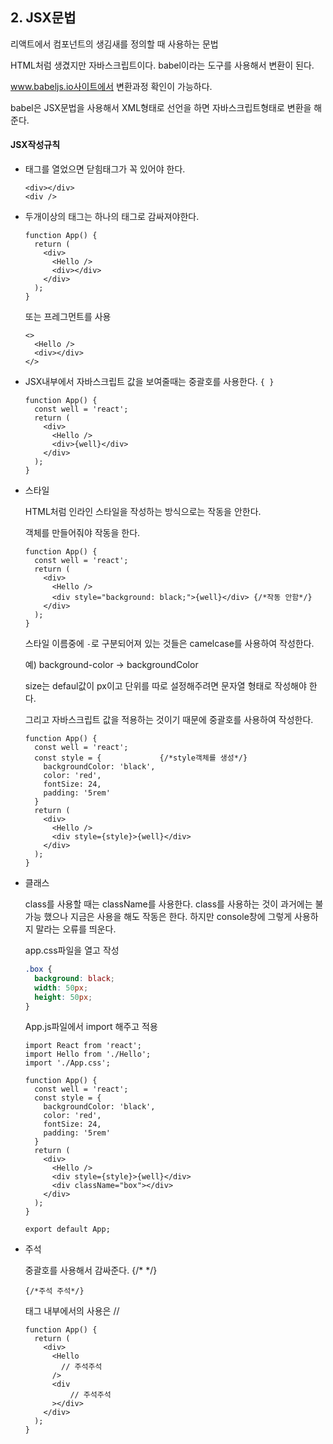 ## 2. JSX문법



리액트에서 컴포넌트의 생김새를 정의할 때 사용하는 문법

HTML처럼 생겼지만 자바스크립트이다. babel이라는 도구를 사용해서 변환이 된다.

www.babeljs.io사이트에서 변환과정 확인이 가능하다.

babel은 JSX문법을 사용해서 XML형태로 선언을 하면 자바스크립트형태로 변환을 해준다.



#### JSX작성규칙

- 태그를 열었으면 닫힘태그가 꼭 있어야 한다.

  ```react
  <div></div>
  <div />
  ```

- 두개이상의 태그는 하나의 태그로 감싸져야한다.

  ```react
  function App() {
    return (
      <div>
        <Hello />
        <div></div>
      </div>
    );
  }
  ```

  또는 프레그먼트를 사용

  ```react
  <>
    <Hello />
    <div></div>
  </>
  ```

- JSX내부에서 자바스크립트 값을 보여줄때는 중괄호를 사용한다. `{ }`

  ```react
  function App() {
    const well = 'react';
    return (
      <div>
        <Hello />
        <div>{well}</div>
      </div>
    );
  }
  ```

- 스타일

  HTML처럼 인라인 스타일을 작성하는 방식으로는 작동을 안한다.

  객체를 만들어줘야 작동을 한다.

  ```react
  function App() {
    const well = 'react';
    return (
      <div>
        <Hello />
        <div style="background: black;">{well}</div> {/*작동 안함*/}
      </div>
    );
  }
  ```

  스타일 이름중에 `-`로 구분되어져 있는 것들은 camelcase를 사용하여 작성한다.

  예) background-color -> backgroundColor

  size는 defaul값이 px이고 단위를 따로 설정해주려면 문자열 형태로 작성해야 한다.

  그리고 자바스크립트 값을 적용하는 것이기 때문에 중괄호를 사용하여 작성한다.

  ```react
  function App() {
    const well = 'react';
    const style = {				{/*style객체를 생성*/}
      backgroundColor: 'black',
      color: 'red',
      fontSize: 24,
      padding: '5rem'
    }
    return (
      <div>
        <Hello />
        <div style={style}>{well}</div>
      </div>
    );
  }
  ```

- 클래스

  class를 사용할 때는 className를 사용한다. class를 사용하는 것이 과거에는 불가능 했으나 지금은 사용을 해도 작동은 한다. 하지만 console창에 그렇게 사용하지 말라는 오류를 띄운다.

  app.css파일을 열고 작성

  ```css
  .box {
    background: black;
    width: 50px;
    height: 50px;
  }
  ```

  App.js파일에서 import 해주고 적용

  ```react
  import React from 'react';
  import Hello from './Hello';
  import './App.css';
  
  function App() {
    const well = 'react';
    const style = {
      backgroundColor: 'black',
      color: 'red',
      fontSize: 24,
      padding: '5rem'
    }
    return (
      <div>
        <Hello />
        <div style={style}>{well}</div>
        <div className="box"></div>
      </div>
    );
  }
  
  export default App;
  ```

- 주석

  중괄호를 사용해서 감싸준다. {/* */}

  ```react
  {/*주석 주석*/}
  ```

  태그 내부에서의 사용은 // 

  ```react
  function App() {
    return (
      <div>
        <Hello 
          // 주석주석
        />
        <div
        	// 주석주석
        ></div>
      </div>
    );
  }
  ```

  
